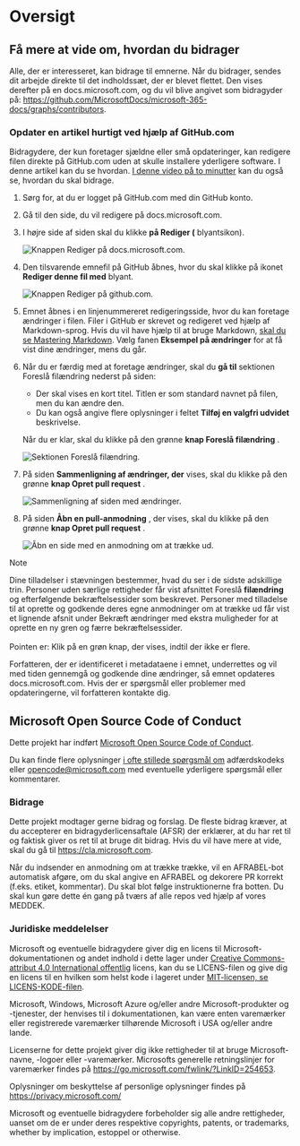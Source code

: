 # <a name="overview"></a>Oversigt

## <a name="learn-how-to-contribute"></a>Få mere at vide om, hvordan du bidrager

Alle, der er interesseret, kan bidrage til emnerne. Når du bidrager, sendes dit arbejde direkte til det indholdssæt, der er blevet flettet. Den vises derefter på en docs.microsoft.com, og du vil blive angivet som bidragyder på: <https://github.com/MicrosoftDocs/microsoft-365-docs/graphs/contributors>.

### <a name="quickly-update-an-article-using-githubcom"></a>Opdater en artikel hurtigt ved hjælp af GitHub.com

Bidragydere, der kun foretager sjældne eller små opdateringer, kan redigere filen direkte på GitHub.com uden at skulle installere yderligere software. I denne artikel kan du se hvordan. [I denne video på to minutter](https://www.microsoft.com/videoplayer/embed/RE1XQTG) kan du også se, hvordan du skal bidrage.

1. Sørg for, at du er logget på GitHub.com med din GitHub konto.
2. Gå til den side, du vil redigere på docs.microsoft.com.
3. I højre side af siden skal du klikke **på Rediger (** blyantsikon).

   ![Knappen Rediger på docs.microsoft.com.](microsoft-365/media/quick-update-edit.png)

4. Den tilsvarende emnefil på GitHub åbnes, hvor du skal klikke på ikonet **Rediger denne fil med** blyant.

   ![Knappen Rediger på github.com.](microsoft-365/media/quick-update-github.png)

5. Emnet åbnes i en linjenummereret redigeringsside, hvor du kan foretage ændringer i filen. Filer i GitHub er skrevet og redigeret ved hjælp af Markdown-sprog. Hvis du vil have hjælp til at bruge Markdown, [skal du se Mastering Markdown](https://guides.github.com/features/mastering-markdown/). Vælg fanen **Eksempel på ændringer** for at få vist dine ændringer, mens du går.

6. Når du er færdig med at foretage ændringer, skal du **gå til** sektionen Foreslå filændring nederst på siden:

   - Der skal vises en kort titel. Titlen er som standard navnet på filen, men du kan ændre den.
   - Du kan også angive flere oplysninger i feltet **Tilføj en valgfri udvidet** beskrivelse.

   Når du er klar, skal du klikke på den grønne **knap Foreslå filændring** .

   ![Sektionen Foreslå filændring.](microsoft-365/media/propose-file-change.png)

7. På siden **Sammenligning af ændringer, der** vises, skal du klikke på den grønne **knap Opret pull request** .

   ![Sammenligning af siden med ændringer.](microsoft-365/media/comparing-changes-page.png)

8. På siden **Åbn en pull-anmodning** , der vises, skal du klikke på den grønne **knap Opret pull request** .

   ![Åbn en side med en anmodning om at trække ud.](microsoft-365/media/open-a-pull-request-page.png)

> [!NOTE]
> Dine tilladelser i stævningen bestemmer, hvad du ser i de sidste adskillige trin. Personer uden særlige rettigheder får vist afsnittet Foreslå **filændring** og efterfølgende bekræftelsessider som beskrevet. Personer med tilladelse til at oprette og godkende deres egne anmodninger om at trække ud får  vist et lignende afsnit under Bekræft ændringer med ekstra muligheder for at oprette en ny gren og færre bekræftelsessider.<br/><br/>Pointen er: Klik på en grøn knap, der vises, indtil der ikke er flere.

Forfatteren, der er identificeret i metadataene i emnet, underrettes og vil med tiden gennemgå og godkende dine ændringer, så emnet opdateres docs.microsoft.com. Hvis der er spørgsmål eller problemer med opdateringerne, vil forfatteren kontakte dig.

## <a name="microsoft-open-source-code-of-conduct"></a>Microsoft Open Source Code of Conduct

Dette projekt har indført [Microsoft Open Source Code of Conduct](https://opensource.microsoft.com/codeofconduct/).

Du kan finde flere oplysninger [i ofte stillede spørgsmål om](https://opensource.microsoft.com/codeofconduct/faq/) adfærdskodeks eller [opencode@microsoft.com](mailto:opencode@microsoft.com) med eventuelle yderligere spørgsmål eller kommentarer.

### <a name="contributing"></a>Bidrage

Dette projekt modtager gerne bidrag og forslag.  De fleste bidrag kræver, at du accepterer en bidragyderlicensaftale (AFSR) der erklærer, at du har ret til og faktisk giver os ret til at bruge dit bidrag. Hvis du vil have mere at vide, skal du gå til <https://cla.microsoft.com>.

Når du indsender en anmodning om at trække trække, vil en AFRABEL-bot automatisk afgøre, om du skal angive en AFRABEL og dekorere PR korrekt (f.eks. etiket, kommentar). Du skal blot følge instruktionerne fra botten. Du skal kun gøre dette én gang på tværs af alle repos ved hjælp af vores MEDDEK.

### <a name="legal-notices"></a>Juridiske meddelelser

Microsoft og eventuelle bidragydere giver dig en licens til Microsoft-dokumentationen og andet indhold i dette lager under [Creative Commons-attribut 4.0 International offentlig](https://creativecommons.org/licenses/by/4.0/legalcode) licens, kan du se LICENS-filen og give dig en licens til en hvilken som helst kode i lageret under [](LICENSE) [MIT-licensen, se LICENS-KODE-filen](LICENSE-CODE).[](https://opensource.org/licenses/MIT)

Microsoft, Windows, Microsoft Azure og/eller andre Microsoft-produkter og -tjenester, der henvises til i dokumentationen, kan være enten varemærker eller registrerede varemærker tilhørende Microsoft i USA og/eller andre lande.

Licenserne for dette projekt giver dig ikke rettigheder til at bruge Microsoft-navne, -logoer eller -varemærker. Microsofts generelle retningslinjer for varemærker findes på <https://go.microsoft.com/fwlink/?LinkID=254653>.

Oplysninger om beskyttelse af personlige oplysninger findes på <https://privacy.microsoft.com/>

Microsoft og eventuelle bidragydere forbeholder sig alle andre rettigheder, uanset om de er under deres respektive copyrights, patents, or trademarks, whether by implication, estoppel or otherwise.
